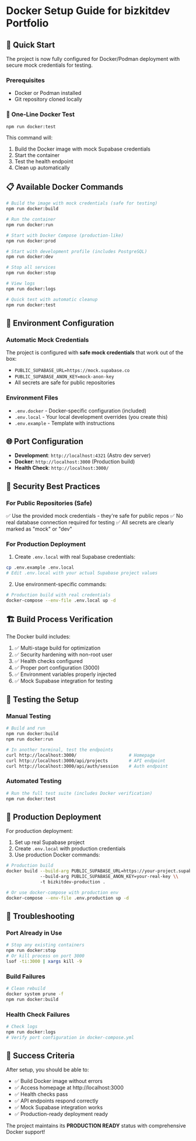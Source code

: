 # Docker Setup Guide for bizkitdev Portfolio

## 🐳 Quick Start

The project is now fully configured for Docker/Podman deployment with secure mock credentials for testing.

### Prerequisites
- Docker or Podman installed
- Git repository cloned locally

### 🚀 One-Line Docker Test
```bash
npm run docker:test
```

This command will:
1. Build the Docker image with mock Supabase credentials
2. Start the container
3. Test the health endpoint
4. Clean up automatically

## 📋 Available Docker Commands

```bash
# Build the image with mock credentials (safe for testing)
npm run docker:build

# Run the container
npm run docker:run

# Start with Docker Compose (production-like)
npm run docker:prod

# Start with development profile (includes PostgreSQL)
npm run docker:dev

# Stop all services
npm run docker:stop

# View logs
npm run docker:logs

# Quick test with automatic cleanup
npm run docker:test
```

## 🔧 Environment Configuration

### Automatic Mock Credentials
The project is configured with **safe mock credentials** that work out of the box:
- `PUBLIC_SUPABASE_URL=https://mock.supabase.co`
- `PUBLIC_SUPABASE_ANON_KEY=mock-anon-key`
- All secrets are safe for public repositories

### Environment Files
- `.env.docker` - Docker-specific configuration (included)
- `.env.local` - Your local development overrides (you create this)
- `.env.example` - Template with instructions

## 🌐 Port Configuration
- **Development**: `http://localhost:4321` (Astro dev server)
- **Docker**: `http://localhost:3000` (Production build)
- **Health Check**: `http://localhost:3000/`

## 🔐 Security Best Practices

### For Public Repositories (Safe)
✅ Use the provided mock credentials - they're safe for public repos
✅ No real database connection required for testing
✅ All secrets are clearly marked as "mock" or "dev"

### For Production Deployment
1. Create `.env.local` with real Supabase credentials:
```bash
cp .env.example .env.local
# Edit .env.local with your actual Supabase project values
```

2. Use environment-specific commands:
```bash
# Production build with real credentials
docker-compose --env-file .env.local up -d
```

## 🏗️ Build Process Verification

The Docker build includes:
1. ✅ Multi-stage build for optimization
2. ✅ Security hardening with non-root user
3. ✅ Health checks configured
4. ✅ Proper port configuration (3000)
5. ✅ Environment variables properly injected
6. ✅ Mock Supabase integration for testing

## 🧪 Testing the Setup

### Manual Testing
```bash
# Build and run
npm run docker:build
npm run docker:run

# In another terminal, test the endpoints
curl http://localhost:3000/                    # Homepage
curl http://localhost:3000/api/projects        # API endpoint
curl http://localhost:3000/api/auth/session    # Auth endpoint
```

### Automated Testing
```bash
# Run the full test suite (includes Docker verification)
npm run docker:test
```

## 🎯 Production Deployment

For production deployment:
1. Set up real Supabase project
2. Create `.env.local` with production credentials
3. Use production Docker commands:

```bash
# Production build
docker build --build-arg PUBLIC_SUPABASE_URL=https://your-project.supabase.co \\
             --build-arg PUBLIC_SUPABASE_ANON_KEY=your-real-key \\
             -t bizkitdev-production .

# Or use docker-compose with production env
docker-compose --env-file .env.production up -d
```

## 🐛 Troubleshooting

### Port Already in Use
```bash
# Stop any existing containers
npm run docker:stop
# Or kill process on port 3000
lsof -ti:3000 | xargs kill -9
```

### Build Failures
```bash
# Clean rebuild
docker system prune -f
npm run docker:build
```

### Health Check Failures
```bash
# Check logs
npm run docker:logs
# Verify port configuration in docker-compose.yml
```

## 🎉 Success Criteria

After setup, you should be able to:
- ✅ Build Docker image without errors
- ✅ Access homepage at http://localhost:3000
- ✅ Health checks pass
- ✅ API endpoints respond correctly
- ✅ Mock Supabase integration works
- ✅ Production-ready deployment ready

The project maintains its **PRODUCTION READY** status with comprehensive Docker support!